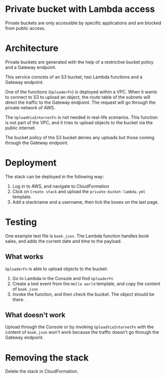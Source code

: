 # Private bucket with Lambda access

Private buckets are only accessible by specific applications and are blocked from public access.

# Architecture

Private buckets are generated with the help of a restrictive bucket policy and a Gateway endpoint.

This service consists of an S3 bucket, two Lambda functions and a Gateway endpoint.

One of the functions (`UploaderFn`) is deployed within a VPC. When it wants to connect to S3 to upload an object, the route table of the subnets will direct the traffic to the Gateway endpoint. The request will go through the private network of AWS.

The `UploadViaInternetFn` is not needed in real-life scenarios. This function is not part of the VPC, and it tries to upload objects to the bucket via the public internet.

The bucket policy of the S3 bucket denies any uploads but those coming through the Gateway endpoint.

# Deployment

The stack can be deployed in the following way:

1. Log in to AWS, and navigate to CloudFormation
2. Click on `Create stack` and upload the `private-bucket-lambda.yml` template.
3. Add a stackname and a username, then tick the boxes on the last page.

# Testing

One example test file is `book.json`. The Lambda function handles book sales, and adds the current date and time to the payload.

## What works

`UploaderFn` is able to upload objects to the bucket:

1. Go to Lambda in the Console and find `UploaderFn`
2. Create a test event from the `Hello world` template, and copy the content of `book.json`
3. Invoke the function, and then check the bucket. The object should be there.

## What doesn't work

Upload through the Console or by invoking `UploadViaInternetFn` with the content of `book.json` won't work because the traffic doesn't go through the Gateway endpoint.

# Removing the stack

Delete the stack in CloudFormation.
